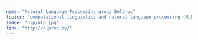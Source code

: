 ```yaml
---
name: "Natural Language Processing group Belarus"
topics: "computational linguistics and natural language processing (NLProc)"
image: "nlp/nlp.jpg"
link: "http://nlproc.by/"
---
```

